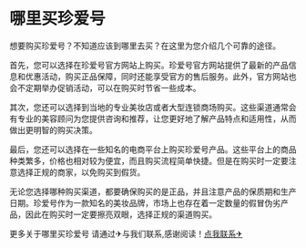 # 哪里买珍爱号

想要购买珍爱号？不知道应该到哪里去买？在这里为您介绍几个可靠的途径。

首先，您可以选择在珍爱号官方网站上购买。珍爱号官方网站提供了最新的产品信息和优惠活动，购买正品保障，同时还能享受官方的售后服务。此外，官方网站也会不定期举办促销活动，可以在购买时节省一些成本。

其次，您还可以选择到当地的专业美妆店或者大型连锁商场购买。这些渠道通常会有专业的美容顾问为您提供咨询和推荐，让您更好地了解产品特点和适用性，从而做出更明智的购买决策。

最后，您还可以选择在一些知名的电商平台上购买珍爱号产品。这些平台上的商品种类繁多，价格也相对较为便宜，而且购买流程简单快捷。但是在购买时一定要注意选择正规的商家，以免购买到假货。

无论您选择哪种购买渠道，都要确保购买的是正品，并且注意产品的保质期和生产日期。珍爱号作为一款知名的美妆品牌，市场上也存在着一定数量的假冒伪劣产品，因此在购买时一定要擦亮双眼，选择正规的渠道购买。

更多关于哪里买珍爱号 请通过✈与我们联系,感谢阅读！[点我联系✈](https://qa.k02.cc)